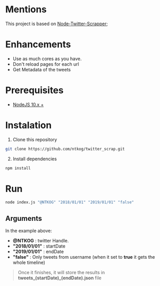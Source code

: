 # Mentions

This project is based on [Node-Twitter-Scrapper](https://github.com/dansalerno712/Node-Twitter-Scraper.git);

# Enhancements

- Use as much cores as you have.
- Don't reload pages for each url
- Get Metadata of the tweets

# Prerequisites

- [NodeJS 10.x +](https://nodejs.org/en/download/)

# Instalation

1. Clone this repository

```bash
git clone https://github.com/ntkog/twitter_scrap.git
```

2. Install dependencies

```bash
npm install
```

# Run

```bash
node index.js "@NTKOG" "2018/01/01" "2019/01/01" "false"
```

## Arguments

In the example above:

- **@NTKOG** : twitter Handle.
- **"2018/01/01"** : startDate
- **"2019/01/01"** : endDate
- **"false"** : Only tweets from username (when it set to **true** it gets the whole timeline)
> Once it finishes, it will store the results in **tweets_(startDate)_(endDate).json** file
